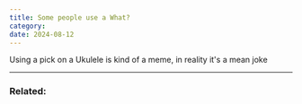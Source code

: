 ```yaml
---
title: Some people use a What?
category: 
date: 2024-08-12
---
```

Using a pick on a Ukulele is kind of a meme, in reality it's a mean joke 






---
### Related:
